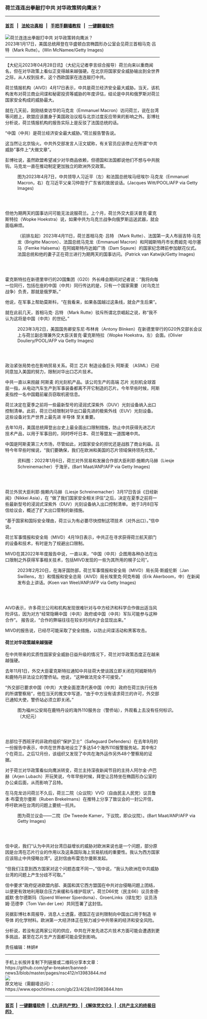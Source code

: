 ### 荷兰连连出拳敲打中共 对华政策转向鹰派？
------------------------

#### [首页](https://github.com/gfw-breaker/banned-news3/blob/master/README.md) &nbsp;&nbsp;|&nbsp;&nbsp; [法轮功真相](https://github.com/begood0513/basic/blob/master/README.md)  &nbsp;&nbsp;|&nbsp;&nbsp; [手把手翻墙教程](https://github.com/gfw-breaker/guides/wiki)  &nbsp;&nbsp;|&nbsp;&nbsp; [一键翻墙软件](https://github.com/gfw-breaker/nogfw/blob/master/README.md)  



<div><img alt="荷兰连连出拳敲打中共 对华政策转向鹰派？" class="attachment-djy_600_400 size-djy_600_400 wp-post-image" src="https://i.epochtimes.com/assets/uploads/2023/04/id13984516-GettyImages-1457132731-600x400.jpg"/>
<div class="caption">
 2023年1月17日，美国总统拜登在华盛顿白宫椭圆形办公室会见荷兰首相马克‧吕特（Mark Rutte）。(Win McNamee/Getty Images)
</div></div><hr/>


<div><p>
 【大纪元2023年04月28日讯】（大纪元记者李言综合报导）荷兰向来以重商闻名，但在对华政策上看似正变得越来越强硬。在北京将国家安全威胁输出到全世界之际，从人权到技术，这个西欧国家在连连敲打中共。
</p>
<p>
 荷兰情报机构（AIVD）4月17日表示，中共是荷兰经济安全最大威胁。当天，该机构发布对荷兰商业间谍和秘密投资等威胁的年度评估，结论是中共和俄罗斯对荷兰国家安全构成的威胁最大。
</p>
<p>
 就在几天前，刚刚结束访华的马克龙（Emmanuel Macron）访问荷兰，说在台湾等问题上，欧盟应该置身于美国政治议程与北京过度反应带来的影响之外。彭博社分析说，荷兰情报机构的报告实际上是反驳了法国总统的话。
</p>
<p>
 “中国（中共）是荷兰经济安全最大威胁。”荷兰报告警告说。
</p>
<p>
 这当然让北京恼火。中共外交部发言人汪文斌称，有关官员应该停止在所谓“中共威胁”事件上“大做文章”。
</p>
<p>
 彭博社说，虽然欧盟希望减少对华商品依赖，但德国和法国都说他们不想与中共脱钩。马克龙一直在推动制定更加独立的欧洲外交政策。
</p>
<figure aria-describedby="caption-attachment-13974408" class="wp-caption aligncenter" id="attachment_13974408" style="width: 600px">
 <ok href="https://i.epochtimes.com/assets/uploads/2023/04/id13974408-GettyImages-1250855972.jpg" target="_blank">
  <img alt="" class="size-medium_vertical wp-image-13974408" src="https://i.epochtimes.com/assets/uploads/2023/04/id13974408-GettyImages-1250855972-600x400.jpg"/>
 </ok>
 <br/><figcaption class="wp-caption-text" id="caption-attachment-13974408">
  图为2023年4月7日，中共领导人习近平（左）和法国总统埃马纽埃尔‧马克龙（Emmanuel Macron，右）在习近平父亲习仲勋于广东省的故居谈话。(Jacques Witt/POOL/AFP via Getty Images)
 </figcaption><br/>
</figure><br/>
<p>
 但他为期两天的国事访问可能无法说服荷兰。上个月，荷兰外交大臣沃普克‧霍克斯特拉（Wopke Hoekstra）说，如果中共为乌克兰战争向俄罗斯运送武器，就会面临麻烦。
</p>
<figure aria-describedby="caption-attachment-13984553" class="wp-caption aligncenter" id="attachment_13984553" style="width: 600px">
 <ok href="https://i.epochtimes.com/assets/uploads/2023/04/id13984553-GettyImages-1481385679.jpg" target="_blank">
  <img alt="" class="size-medium_vertical wp-image-13984553" src="https://i.epochtimes.com/assets/uploads/2023/04/id13984553-GettyImages-1481385679-600x400.jpg"/>
 </ok>
 <br/><figcaption class="wp-caption-text" id="caption-attachment-13984553">
  （前排左起）2023年4月11日，荷兰首相马克‧
  <ok href="https://www.epochtimes.com/gb/tag/%E5%90%95%E7%89%B9.html">
   吕特
  </ok>
  （Mark Rutte）、法国第一夫人布丽吉特‧马克龙（Brigitte Macron）、法国总统马克龙（Emmanuel Macron）和阿姆斯特丹市长费姆克‧哈尔塞马（Femke Halsema）在阿姆斯特丹达姆广场（Dam Sqaure）的国家纪念碑前参加献花仪式。法国总统和他的妻子正在荷兰进行为期两天的国事访问。(Patrick van Katwijk/Getty Images)
 </figcaption><br/>
</figure><br/>
<p>
 霍克斯特拉在新德里举行的20国集团（G20）外长峰会期间对记者说：“我将向每一位同行，包括在座的中国（中共）同行传达的是，只有一个国家需要（对乌克兰战争）负责，那就是俄罗斯。”
</p>
<p>
 他说，在军事上帮助莫斯科，“在我看来，如果各国越过这条线，就会产生后果”。
</p>
<p>
 就在此前几天，首相马克‧
 <ok href="https://www.epochtimes.com/gb/tag/%E5%90%95%E7%89%B9.html">
  吕特
 </ok>
 （Mark Rutte）驳斥所谓北京崛起之说，称“我不认为这将是中国（中共）的世纪。”
</p>
<figure aria-describedby="caption-attachment-13941746" class="wp-caption aligncenter" id="attachment_13941746" style="width: 605px">
 <ok href="https://i.epochtimes.com/assets/uploads/2023/03/id13941746-GettyImages-1247609625.jpg" target="_blank">
  <img alt="" class="size-medium_vertical wp-image-13941746" src="https://i.epochtimes.com/assets/uploads/2023/03/id13941746-GettyImages-1247609625-605x400.jpg"/>
 </ok>
 <br/><figcaption class="wp-caption-text" id="caption-attachment-13941746">
  2023年3月2日，美国国务卿安东尼‧布林肯（Antony Blinken）在新德里举行的G20外交部长会议上与荷兰副总理兼外交大臣沃普克‧霍克斯特拉（Wopke Hoekstra，左）会面。(Olivier Douliery/POOL/AFP via Getty Images)
 </figcaption><br/>
</figure><br/>
<p>
 政治紧张局势也在影响贸易关系。荷兰
 <ok href="https://www.epochtimes.com/gb/tag/%E8%8A%AF%E7%89%87.html">
  芯片
 </ok>
 制造设备巨头
 <ok href="https://www.epochtimes.com/gb/tag/%E9%98%BF%E6%96%AF%E9%BA%A6.html">
  阿斯麦
 </ok>
 （ASML）已经同意加入美国的努力，限制对华出口芯片技术。
</p>
<p>
 中共一直以来觊觎
 <ok href="https://www.epochtimes.com/gb/tag/%E9%98%BF%E6%96%AF%E9%BA%A6.html">
  阿斯麦
 </ok>
 的光刻机产品。该公司生产的高端
 <ok href="https://www.epochtimes.com/gb/tag/%E8%8A%AF%E7%89%87.html">
  芯片
 </ok>
 光刻机全球首屈一指，从电动汽车生产到军事装备都离不开它制造的芯片。今年早些时候，阿斯麦指控一名中国籍前雇员窃取机密信息。
</p>
<p>
 荷兰决定在夏季之前将一些最新型号的浸润式深紫外（DUV）光刻设备纳入出口控制清单。此前，荷兰已经限制对华出口最先进的极紫外线（EUV）光刻设备。这些设备对生产世界上最先进
 <ok href="https://www.epochtimes.com/gb/tag/%E5%8D%8A%E5%AF%BC%E4%BD%93.html">
  半导体
 </ok>
 至关重要。
</p>
<p>
 去年10月，美国总统拜登出台史上最全面出口限制措施，防止中共获得先进芯片技术产品，以用于军事目的，同时呼吁日本、荷兰等盟友一道围堵中共。
</p>
<p>
 中国是阿斯麦第三大市场，尽管如此，对国家安全的担忧还是战胜了商业利益。吕特今年早些时候说，“我们要确保，我们在欧洲和美国的芯片领域保持领先优势。”
</p>
<figure aria-describedby="caption-attachment-13873191" class="wp-caption aligncenter" id="attachment_13873191" style="width: 595px">
 <ok href="https://i.epochtimes.com/assets/uploads/2022/11/id13873191-GettyImages-1237567038.jpg" target="_blank">
  <img alt="" class="size-medium_vertical wp-image-13873191" src="https://i.epochtimes.com/assets/uploads/2022/11/id13873191-GettyImages-1237567038-595x400.jpg"/>
 </ok>
 <br/><figcaption class="wp-caption-text" id="caption-attachment-13873191">
  资料图：2022年1月6日，荷兰对外贸易和发展合作部大臣利耶‧施赖内马赫（Liesje Schreinemacher）于海牙。(Bart Maat/ANP/AFP via Getty Images)
 </figcaption><br/>
</figure><br/>
<p>
 荷兰外贸大臣利耶‧施赖内马赫（Liesje Schreinemacher）3月17日告诉《日经新闻》（Nikkei Asia），在 “做了我们国家安全相关评估”之后，决定在夏季之前将一些最新型号的浸润式深紫外（DUV）光刻设备纳入出口控制清单。 她于3月8日写信给议会，概述了扩大出口管制的新措施。
</p>
<p>
 “基于国家和国际安全理由，荷兰认为有必要尽快控制这项技术（对外出口）。”信中说。
</p>
<p>
 荷兰军事情报和安全局（MIVD）4月19日表示，中共正在寻求获得荷兰航天部门的设备和技术，有时是为了规避出口限制。
</p>
<p>
 MIVD在其2022年年度报告中说，一直以来，“中国（中共）企图用各种办法在出口限制之外获得军事相关技术，包括MIVD发现的一些为其所用的幌子公司”。
</p>
<figure aria-describedby="caption-attachment-13976666" class="wp-caption aligncenter" id="attachment_13976666" style="width: 600px">
 <ok href="https://i.epochtimes.com/assets/uploads/2023/04/id13976666-GettyImages-1247324007.jpg" target="_blank">
  <img alt="" class="size-medium_vertical wp-image-13976666" src="https://i.epochtimes.com/assets/uploads/2023/04/id13976666-GettyImages-1247324007-600x400.jpg"/>
 </ok>
 <br/><figcaption class="wp-caption-text" id="caption-attachment-13976666">
  2023年2月20日，在海牙国防部，荷兰军事情报和安全局（MIVD）局长简‧斯威伦斯（Jan Swillens，左）和情报和安全总局（AIVD）局长埃里克‧阿克布姆（Erik Akerboom，中）在新闻发布会上讲话。(Koen van Weel/ANP/AFP via Getty Images)
 </figcaption><br/>
</figure><br/>
<p>
 AIVD表示，许多荷兰公司和机构发现很难针对与中方经济和科学合作做出适当风险评估，因为对方“经常隐瞒中国（中共）政府或中国（中共）军队可能参与这种合作”。 报告说，“合作的弊端往往在较长时间内才会显现出来。”
</p>
<p>
 MIVD的报告说，已经尽可能采取了安全措施，以防止间谍活动和黑客攻击。
</p>
<h4>
 荷兰对华政策越来越强硬
</h4>
<p>
 在中共带来的实质性国家安全威胁日益升级的情况下，荷兰对华政策态度正在越来越强硬。
</p>
<p>
 去年11月1日，外交大臣霍克斯特拉通知中共驻荷大使谈践立即关闭在阿姆斯特丹和鹿特丹非法设立的警侨站。他说，“这种做法完全不可接受。”
</p>
<p>
 “外交部已要求中国（中共）大使全面澄清代表中国（中共）政府在荷兰执行任务的所谓警察局”，他在当天的推文中写道，“由于中方没有请求荷兰的许可，外交部已通知大使，警侨站必须立即关闭。”
</p>
<figure aria-describedby="caption-attachment-13853345" class="wp-caption aligncenter" id="attachment_13853345" style="width: 533px">
 <ok href="https://i.epochtimes.com/assets/uploads/2022/10/id13853345-signal-2022-10-26-112830_002.jpeg" target="_blank">
  <img alt="" class="size-medium_vertical wp-image-13853345" src="https://i.epochtimes.com/assets/uploads/2022/10/id13853345-signal-2022-10-26-112830_002-533x400.jpeg"/>
 </ok>
 <br/><figcaption class="wp-caption-text" id="caption-attachment-13853345">
  图为福州公安局在鹿特丹设的海外110服务台（警侨站），外观看上去没有任何标识。（大纪元）
 </figcaption><br/>
</figure><br/>
<p>
 总部位于西班牙的非政府组织“保护卫士”（Safeguard Defenders）在去年9月的一份报告中表示，中共在世界各地设立了多达54个海外110报警服务站，其中有2个在荷兰。之后12月份，该组织又发现了中共在海外运作另外48个警察局的证据。
</p>
<p>
 对于荷兰对华政策看似向鹰派转变，荷兰主持深夜新闻节目的主持人阿尔金‧卢巴赫（Arjen Lubach）开玩笑说，今年早些时候，拜登让吕特坐在椭圆形办公室的办公桌后面，从而影响了吕特。
</p>
<p>
 在马克龙访问荷兰不久后，荷兰二院（众议院）VVD（自由民主人民党）议员鲁本‧布雷克尔曼斯（Ruben Brekelmans）在推特上分享了致议会的一封公开信，呼吁欧洲在台湾的问题上要统一抗共。
</p>
<figure aria-describedby="caption-attachment-12442301" class="wp-caption aligncenter" id="attachment_12442301" style="width: 600px">
 <ok href="https://i.epochtimes.com/assets/uploads/2020/09/GettyImages-1213955172-600x400.jpg" target="_blank">
  <img alt="" class="size-medium_vertical wp-image-12442301" src="https://i.epochtimes.com/assets/uploads/2020/09/GettyImages-1213955172-600x400-600x400.jpg"/>
 </ok>
 <br/><figcaption class="wp-caption-text" id="caption-attachment-12442301">
  图为荷兰议会——二院（De Tweede Kamer，下议院，即众议院）。(Bart Maat/ANP/AFP via Getty Images)
 </figcaption><br/>
</figure><br/>
<p>
 信中说，我们“认为中共对台湾日益增长的威胁对欧洲来说也是一个问题，部分原因是台湾在芯片行业的作用以及这条国际海上贸易航线的重要性。我认为西方国家应该阻止中共侵略台湾”。这封信由布雷克尔曼斯发起。
</p>
<p>
 “但我们注意到西方国家对这个问题态度不同一。”信中说，“我认为欧洲在中共威胁台湾的问题上产生分歧不可取。”
</p>
<p>
 信中要求“政府促进欧盟内部、美国和其它西方盟国在中共对台侵略问题上团结，以便更有效地利用联合压力来缓和与维护现状”。荷兰D66党（民主66）议员舍德‧威默‧舍尔德斯玛（Sjoerd Wiemer Sjoerdsma）、GroenLinks（绿左党）议员汤姆‧范德李（Tom Van der Lee）共同签署了这封信。
</p>
<p>
 另据彭博社本周报导，消息人士透露，德国正在谈判限制向中国出口用于制造
 <ok href="https://www.epochtimes.com/gb/tag/%E5%8D%8A%E5%AF%BC%E4%BD%93.html">
  半导体
 </ok>
 的化学材料。欧洲第一大经济体正在努力减少中共带来的经济和安全风险。
</p>
<p>
 分析说，若没有这两家公司的供应，中共在开发先进芯片技术方面可能会遭遇到更多挑战，甚至在芯片生产方面都可能会受到影响。
</p>
<p>
 责任编辑：林妍#
</p>
<div id="gtx-anchor" style="position: absolute; visibility: hidden; left: 10px; top: 3467px; width: 893.07px; height: 42px;">
</div>
</div>
<hr/>
手机上长按并复制下列链接或二维码分享本文章：<br/>
https://github.com/gfw-breaker/banned-news3/blob/master/pages/nsc412/n13983844.md <br/>
<a href='https://github.com/gfw-breaker/banned-news3/blob/master/pages/nsc412/n13983844.md'><img src='https://github.com/gfw-breaker/banned-news3/blob/master/pages/nsc412/n13983844.md.png'/></a> <br/>
原文地址（需翻墙访问）：https://www.epochtimes.com/gb/23/4/28/n13983844.htm


------------------------
#### [首页](https://github.com/gfw-breaker/banned-news3/blob/master/README.md) &nbsp;|&nbsp; [一键翻墙软件](https://github.com/gfw-breaker/nogfw/blob/master/README.md) &nbsp;| [《九评共产党》](https://github.com/gfw-breaker/9ping.md/blob/master/README.md#九评之一评共产党是什么) | [《解体党文化》](https://github.com/gfw-breaker/jtdwh.md/blob/master/README.md) | [《共产主义的终极目的》](https://github.com/gfw-breaker/gczydzjmd.md/blob/master/README.md)


<img src='http://gfw-breaker.win/banned-news3/pages/nsc412/n13983844.md' width='0px' height='0px'/>